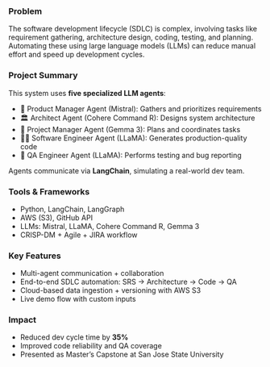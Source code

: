 
### Problem
The software development lifecycle (SDLC) is complex, involving tasks like requirement gathering, architecture design, coding, testing, and planning. Automating these using large language models (LLMs) can reduce manual effort and speed up development cycles.

### Project Summary
This system uses **five specialized LLM agents**:
- 🧩 Product Manager Agent (Mistral): Gathers and prioritizes requirements
- 🏛️ Architect Agent (Cohere Command R): Designs system architecture
- 📅 Project Manager Agent (Gemma 3): Plans and coordinates tasks
- 👨‍💻 Software Engineer Agent (LLaMA): Generates production-quality code
- 🧪 QA Engineer Agent (LLaMA): Performs testing and bug reporting

Agents communicate via **LangChain**, simulating a real-world dev team.


### Tools & Frameworks
- Python, LangChain, LangGraph  
- AWS (S3), GitHub API  
- LLMs: Mistral, LLaMA, Cohere Command R, Gemma 3  
- CRISP-DM + Agile + JIRA workflow  


### Key Features
- Multi-agent communication + collaboration
- End-to-end SDLC automation: SRS → Architecture → Code → QA
- Cloud-based data ingestion + versioning with AWS S3
- Live demo flow with custom inputs


### Impact
- Reduced dev cycle time by **35%**
- Improved code reliability and QA coverage
- Presented as Master’s Capstone at San Jose State University
